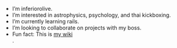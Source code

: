 - I’m inferiorolive.
- I’m interested in astrophysics, psychology, and thai kickboxing. 
- I’m currently learning rails.
- I’m looking to collaborate on projects with my boss. 
- Fun fact: This is <a href="https://en.wikipedia.org/wiki/Inferior_olivary_nucleus#:~:text=The%20inferior%20olivary%20nucleus%20(ION,regulate%20motor%20coordination%20and%20learning.">my wiki</a></li>.
